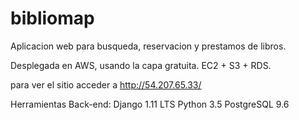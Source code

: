 # bibliomap
Aplicacion web para busqueda, reservacion y prestamos de libros.

Desplegada en AWS, usando la capa gratuita. EC2 + S3 + RDS.

para ver el sitio acceder a http://54.207.65.33/

Herramientas Back-end:
Django 1.11 LTS
Python 3.5
PostgreSQL 9.6
